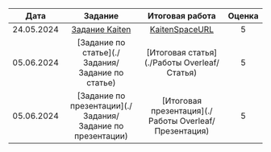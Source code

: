 | Дата | Задание | Итоговая работа | Оценка |
| :---: | :---: | :---: | :---: |
| 24.05.2024 | [Задание Kaiten](./Задания/ЗаданиеKaiten) | [KaitenSpaceURL](./Хранилище/KaitenSpaceURL) | 5 |
| 05.06.2024 | [Задание по статье](./Задания/Задание по статье) | [Итоговая статья](./Работы Overleaf/Статья) | 5 |
| 05.06.2024 | [Задание по презентации](./Задания/Задание по презентации) | [Итоговая презентация](./Работы Overleaf/Презентация) | 5 |
